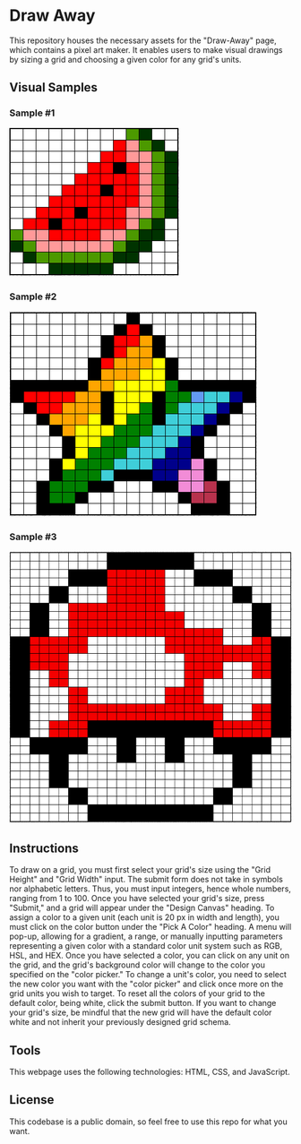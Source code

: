 # Draw Away

This repository houses the necessary assets for the "Draw-Away" page, which contains a pixel art maker.
It enables users to make visual drawings by sizing a grid and choosing a given color for any grid's units.

## Visual Samples

### Sample #1

![Watermelon Slice](Watermelon-Slice-Pixelated-Image.PNG)

### Sample #2

![Multicolor Star](Multicolor-Star-Pixelated-Image.PNG)

### Sample #3

![Mario Red Mushroom](Mario-Red-Mushroom-Pixelated-Image.PNG)

## Instructions

To draw on a grid, you must first select your grid's size using the "Grid Height" and "Grid Width" input.
The submit form does not take in symbols nor alphabetic letters. Thus, you must input integers, hence whole numbers,
ranging from 1 to 100. Once you have selected your grid's size, press "Submit," and a grid will appear under the
"Design Canvas" heading. To assign a color to a given unit (each unit is 20 px in width and length), you must click
on the color button under the "Pick A Color" heading. A menu will pop-up, allowing for a gradient, a range, or
manually inputting parameters representing a given color with a standard color unit system such as RGB, HSL, and HEX.
Once you have selected a color, you can click on any unit on the grid, and the grid's background color will change to
the color you specified on the "color picker." To change a unit's color, you need to select the new color you want
with the "color picker" and click once more on the grid units you wish to target. To reset all the colors of your grid
to the default color, being white, click the submit button. If you want to change your grid's size, be mindful that the
new grid will have the default color white and not inherit your previously designed grid schema.

## Tools

This webpage uses the following technologies: HTML, CSS, and JavaScript.

## License

This codebase is a public domain, so feel free to use this repo for what you want.
